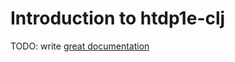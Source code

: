 # Introduction to htdp1e-clj

TODO: write [great documentation](http://jacobian.org/writing/what-to-write/)
